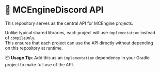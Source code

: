 # 🚀 MCEngineDiscord API

This repository serves as the central API for MCEngine projects.

Unlike typical shared libraries, each project will use `implementation` instead of `compileOnly`.  
This ensures that each project can use the API directly without depending on this repository at runtime.

📦 **Usage Tip**: Add this as an `implementation` dependency in your Gradle project to make full use of the API.
